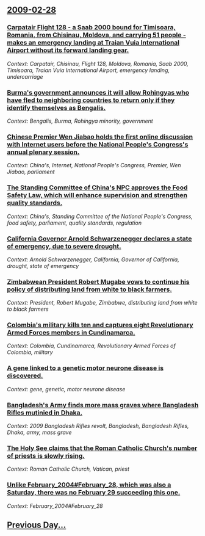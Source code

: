 ## [2009-02-28](/news/2009/02/28/index.md)

### [ Carpatair Flight 128 - a Saab 2000 bound for Timisoara, Romania, from Chisinau, Moldova, and carrying 51 people - makes an emergency landing at Traian Vuia International Airport without its forward landing gear. ](/news/2009/02/28/carpatair-flight-128-a-a-saab-2000-bound-for-timiaoara-romania-from-chiainau-moldova-and-carrying-51-people-a-makes-an-emergency.md)
_Context: Carpatair, Chisinau, Flight 128, Moldova, Romania, Saab 2000, Timisoara, Traian Vuia International Airport, emergency landing, undercarriage_

### [ Burma's government announces it will allow Rohingyas who have fled to neighboring countries to return only if they identify themselves as Bengalis. ](/news/2009/02/28/burma-s-government-announces-it-will-allow-rohingyas-who-have-fled-to-neighboring-countries-to-return-only-if-they-identify-themselves-as-b.md)
_Context: Bengalis, Burma, Rohingya minority, government_

### [ Chinese Premier Wen Jiabao holds the first online discussion with Internet users before the National People's Congress's annual plenary session. ](/news/2009/02/28/chinese-premier-wen-jiabao-holds-the-first-online-discussion-with-internet-users-before-the-national-people-s-congress-s-annual-plenary-ses.md)
_Context: China's, Internet, National People's Congress, Premier, Wen Jiabao, parliament_

### [ The Standing Committee of China's NPC approves the Food Safety Law, which will enhance supervision and strengthen quality standards. ](/news/2009/02/28/the-standing-committee-of-china-s-npc-approves-the-food-safety-law-which-will-enhance-supervision-and-strengthen-quality-standards.md)
_Context: China's, Standing Committee of the National People's Congress, food safety, parliament, quality standards, regulation_

### [ California Governor Arnold Schwarzenegger declares a state of emergency, due to severe drought. ](/news/2009/02/28/california-governor-arnold-schwarzenegger-declares-a-state-of-emergency-due-to-severe-drought.md)
_Context: Arnold Schwarzenegger, California, Governor of California, drought, state of emergency_

### [ Zimbabwean President Robert Mugabe vows to continue his policy of distributing land from white to black farmers. ](/news/2009/02/28/zimbabwean-president-robert-mugabe-vows-to-continue-his-policy-of-distributing-land-from-white-to-black-farmers.md)
_Context: President, Robert Mugabe, Zimbabwe, distributing land from white to black farmers_

### [ Colombia's military kills ten and captures eight Revolutionary Armed Forces members in Cundinamarca. ](/news/2009/02/28/colombia-s-military-kills-ten-and-captures-eight-revolutionary-armed-forces-members-in-cundinamarca.md)
_Context: Colombia, Cundinamarca, Revolutionary Armed Forces of Colombia, military_

### [ A gene linked to a genetic motor neurone disease is discovered. ](/news/2009/02/28/a-gene-linked-to-a-genetic-motor-neurone-disease-is-discovered.md)
_Context: gene, genetic, motor neurone disease_

### [ Bangladesh's Army finds more mass graves where Bangladesh Rifles mutinied in Dhaka. ](/news/2009/02/28/bangladesh-s-army-finds-more-mass-graves-where-bangladesh-rifles-mutinied-in-dhaka.md)
_Context: 2009 Bangladesh Rifles revolt, Bangladesh, Bangladesh Rifles, Dhaka, army, mass grave_

### [ The Holy See claims that the Roman Catholic Church's number of priests is slowly rising. ](/news/2009/02/28/the-holy-see-claims-that-the-roman-catholic-church-s-number-of-priests-is-slowly-rising.md)
_Context: Roman Catholic Church, Vatican, priest_

### [ Unlike February_2004#February_28, which was also a Saturday, there was no February 29 succeeding this one.](/news/2009/02/28/unlike-february_2004-february_28-which-was-also-a-saturday-there-was-no-february-29-succeeding-this-one.md)
_Context: February_2004#February_28_

## [Previous Day...](/news/2009/02/27/index.md)

